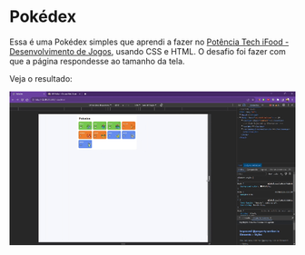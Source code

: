 # Pokédex

Essa é uma Pokédex simples que aprendi a fazer no [Potência Tech iFood - Desenvolvimento de Jogos](https://www.dio.me/bootcamp/potencia-tech-ifood-desenvolvimento-de-jogos), usando CSS e HTML. O desafio foi fazer com que a página respondesse ao tamanho da tela. 

Veja o resultado:

![pokedex](./Pokedex%20-%20Google%20Chrome%202023-11-04%2000-19-09.gif)